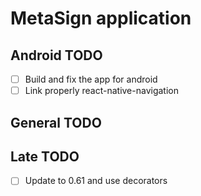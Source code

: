 # MetaSign application

## Android TODO

- [ ] Build and fix the app for android
- [ ] Link properly react-native-navigation

## General TODO

## Late TODO
- [ ] Update to 0.61 and use decorators
